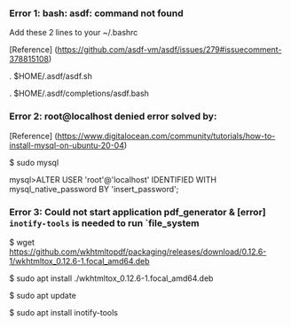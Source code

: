 ### Error 1: bash: asdf: command not found

Add these 2 lines to your ~/.bashrc

[Reference] (https://github.com/asdf-vm/asdf/issues/279#issuecomment-378815108)

. $HOME/.asdf/asdf.sh

. $HOME/.asdf/completions/asdf.bash


### Error 2: root@localhost denied error solved by:

[Reference] (https://www.digitalocean.com/community/tutorials/how-to-install-mysql-on-ubuntu-20-04)

$ sudo mysql

mysql>ALTER USER 'root'@'localhost' IDENTIFIED WITH mysql_native_password BY 'insert_password';

### Error 3: Could not start application pdf_generator & [error] `inotify-tools` is needed to run `file_system

$ wget https://github.com/wkhtmltopdf/packaging/releases/download/0.12.6-1/wkhtmltox_0.12.6-1.focal_amd64.deb

$ sudo apt install ./wkhtmltox_0.12.6-1.focal_amd64.deb

$ sudo apt update

$ sudo apt install inotify-tools



